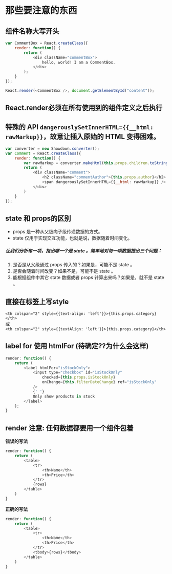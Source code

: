 # 那些要注意的东西


## 组件名称大写开头
```javascript
var CommentBox = React.createClass({
	render: function() {
		return (
			<div className="commentBox">
				hello, world! I am a CommentBox.
			</div>
		);
	}
});

React.render(<CommentBox />, document.getElementById("content"));
```

## React.render必须在所有使用到的组件定义之后执行

## 特殊的 API `dangerouslySetInnerHTML={{__html: rawMarkup}}`，故意让插入原始的 HTML 变得困难。
```javascript
var converter = new Showdown.converter();
var Comment = React.createClass({
	render: function() {
		var rawMarkup = converter.makeHtml(this.props.children.toString());
		return (
			<div className="comment">
				<h2 className="commentAuthor">{this.props.author}</h2>
				<span dangerouslySetInnerHTML={{__html: rawMarkup}} />
			</div> 
		)
	}
});
```

## state 和 props的区别
* props 是一种从父级向子级传递数据的方式。
* state 仅用于实现交互功能，也就是说，数据随着时间变化。

##### 让我们分析每一项，指出哪一个是 state 。简单地对每一项数据提出三个问题：
1. 是否是从父级通过 props 传入的？如果是，可能不是 state 。
2. 是否会随着时间改变？如果不是，可能不是 state 。
3. 能根据组件中其它 state 数据或者 props 计算出来吗？如果是，就不是 state 。

## 直接在标签上写style
`<th colspan="2" style={{text-align: 'left'}}>{this.props.category}</th>` 
<br>或<br>
`<th colspan="2" style={{textAlign: 'left'}}>{this.props.category}</th>` 


## label for 使用 htmlFor (待确定??为什么会这样)
```javascript
render: function() {
	return (
		<label htmlFor="isStockOnly">
			<input type="checkbox" id="isStockOnly" 
				checked={this.props.isStockOnly} 
				onChange={this.filterDateChange} ref="isStockOnly"
			/>
			{' '}
			Only show products in stock
		</label>
	);
}
```

## render 注意: 任何数据都要用一个组件包着
__错误的写法__
```javascript
render: function() {
	return (
		<table>
			<tr>
				<th>Name</th>
				<th>Price</th>
			</tr>
			{rows}
		</table>
	)
}
```
__正确的写法__

```javascript
render: function() {
	return (
		<table>
			<tr>
				<th>Name</th>
				<th>Price</th>
			</tr>
			<tbody>{rows}</tbody>
		</table>
	)
}
```



